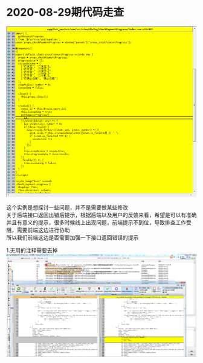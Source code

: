 # 2020-08-29期代码走查
![例子1](../../.vuepress/public/assets/images/codeCheck_20200829/example01.png
 "例子")

这个实例是想探讨一些问题，并不是需要做某些修改<br>
关于后端接口返回出错后提示，根据后端以及用户的反馈来看，希望是可以有准确并且有意义的提示，很多时候线上出现问题，前端提示不到位，导致排查工作受阻，需要前端这边进行协助<br>
所以我们前端这边是否需要加强一下接口返回错误的提示

1.无用的注释需要去掉
![例子2](../../.vuepress/public/assets/images/codeCheck_20200829/example02.png
 "例子")

